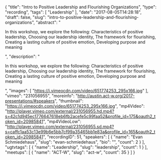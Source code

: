 {
  "title": "Intro to Positive Leadership and Flourishing Organizations",
  "type": "recording",
  "tags": [
    "Leadership"
  ],
  "date": "2017-08-05T14:28:18",
  "draft": false,
  "slug": "intro-to-positive-leadership-and-flourishing-organizations",
  "abstract": "<p>In this workshop, we explore the following: Characteristics of positive leadership, Choosing our leadership identity, The framework for flourishing, Creating a lasting culture of positive emotion, Developing purpose and meaning</p>",
  "description": "<p>In this workshop, we explore the following: Characteristics of positive leadership, Choosing our leadership identity, The framework for flourishing, Creating a lasting culture of positive emotion, Developing purpose and meaning</p>",
  "images": [
    "https://i.vimeocdn.com/video/651774253_295x166.jpg"
  ],
  "vimeo": "231056955",
  "moreinfo": "http://austin.act-w.org/2017-presentations/#speakers",
  "thumbnail": "https://i.vimeocdn.com/video/651774253_295x166.jpg",
  "mp4Video": "http://player.vimeo.com/external/231056955.hd.mp4?s=42c1d945ec1776647618eb6fb2acefe5c99faa52&profile_id=175&oauth2_token_id=20985841",
  "mp4VideoLow": "http://player.vimeo.com/external/231056955.sd.mp4?s=caffc1aa53c13e99b6e5bb7cf99a35465bb1e83a&profile_id=165&oauth2_token_id=20985841",
  "recordingID": 51,
  "speakers": [
    {
      "name": "Evan Schmiedehaus",
      "slug": "evan-schmiedehaus",
      "bio": "",
      "count": 2
    }
  ],
  "ugtvtags": [
    {
      "name": "Leadership",
      "slug": "leadership",
      "count": 1
    }
  ],
  "meetups": [
    {
      "name": "ACT-W",
      "slug": "act-w",
      "count": 35
    }
  ]
}